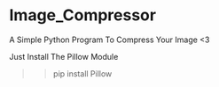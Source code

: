 # Image_Compressor

A Simple Python Program To Compress Your Image <3

Just Install The Pillow Module 
>> pip install Pillow
